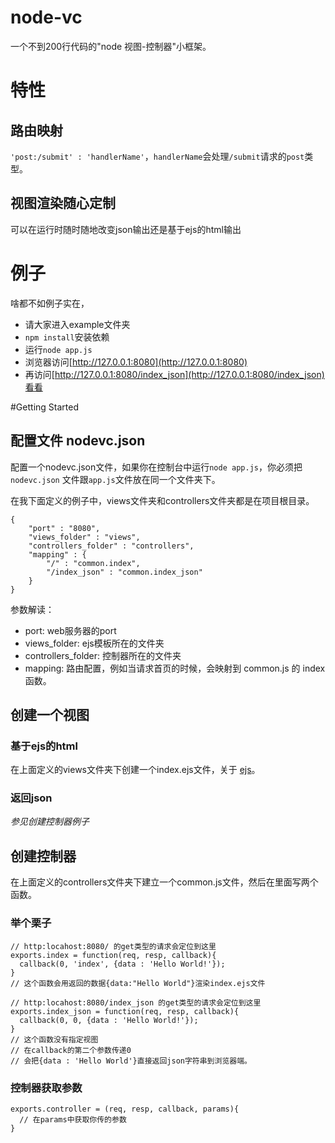 node-vc
=======

一个不到200行代码的"node 视图-控制器"小框架。

# 特性

## 路由映射
`'post:/submit' : 'handlerName'`，`handlerName`会处理`/submit`请求的`post`类型。

## 视图渲染随心定制
可以在运行时随时随地改变json输出还是基于ejs的html输出

# 例子
啥都不如例子实在，

- 请大家进入example文件夹
- `npm install`安装依赖
- 运行`node app.js`
- 浏览器访问[http://127.0.0.1:8080](http://127.0.0.1:8080)
- 再访问[http://127.0.0.1:8080/index_json](http://127.0.0.1:8080/index_json)看看

#Getting Started
## 配置文件 nodevc.json
配置一个nodevc.json文件，如果你在控制台中运行`node app.js`，你必须把 `nodevc.json` 文件跟`app.js`文件放在同一个文件夹下。

在我下面定义的例子中，views文件夹和controllers文件夹都是在项目根目录。

	{
		"port" : "8080",
		"views_folder" : "views",
		"controllers_folder" : "controllers",
		"mapping" : {
			"/" : "common.index",
			"/index_json" : "common.index_json"
		}
	}

参数解读：

- port: web服务器的port
- views_folder: ejs模板所在的文件夹
- controllers_folder: 控制器所在的文件夹
- mapping: 路由配置，例如当请求首页的时候，会映射到 common.js 的 index 函数。


## 创建一个视图

### 基于ejs的html
在上面定义的views文件夹下创建一个index.ejs文件，关于 [ejs](https://github.com/visionmedia/ejs)。

### 返回json
*参见创建控制器例子*

## 创建控制器
在上面定义的controllers文件夹下建立一个common.js文件，然后在里面写两个函数。

### 举个栗子
	// http:locahost:8080/ 的get类型的请求会定位到这里
	exports.index = function(req, resp, callback){
	  callback(0, 'index', {data : 'Hello World!'});
	}
	// 这个函数会用返回的数据{data:"Hello World"}渲染index.ejs文件
	
	// http:locahost:8080/index_json 的get类型的请求会定位到这里
	exports.index_json = function(req, resp, callback){
	  callback(0, 0, {data : 'Hello World!'});
	}
	// 这个函数没有指定视图
	// 在callback的第二个参数传递0
	// 会把{data : 'Hello World'}直接返回json字符串到浏览器端。

### 控制器获取参数

	exports.controller = (req, resp, callback, params){
	  // 在params中获取你传的参数
	}